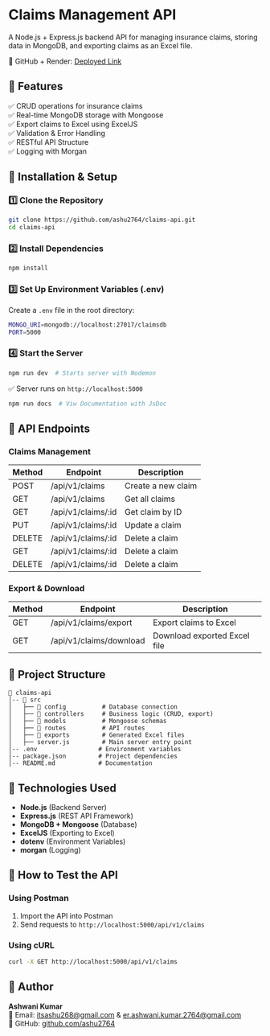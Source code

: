 # Claims Management API
A Node.js + Express.js backend API for managing insurance claims, storing data in MongoDB, and exporting claims as an Excel file.

🔗 GitHub + Render:  [Deployed Link](https://claims-api.onrender.com)


## 📌 Features
✅ CRUD operations for insurance claims  
✅ Real-time MongoDB storage with Mongoose  
✅ Export claims to Excel using ExcelJS  
✅ Validation & Error Handling  
✅ RESTful API Structure  
✅ Logging with Morgan  

## 🚀 Installation & Setup
### 1️⃣ Clone the Repository
```sh
git clone https://github.com/ashu2764/claims-api.git
cd claims-api
```

### 2️⃣ Install Dependencies
```sh
npm install
```

### 3️⃣ Set Up Environment Variables (.env)
Create a `.env` file in the root directory:
```sh
MONGO_URI=mongodb://localhost:27017/claimsdb
PORT=5000
```

### 4️⃣ Start the Server
```sh
npm run dev  # Starts server with Nodemon
```
✅ Server runs on `http://localhost:5000`

```sh
npm run docs  # Viw Documentation with JsDoc
```

## 📌 API Endpoints
### Claims Management
| Method | Endpoint               | Description       |
|--------|------------------------|-------------------|
| POST   | /api/v1/claims         | Create a new claim |
| GET    | /api/v1/claims         | Get all claims    |
| GET    | /api/v1/claims/:id     | Get claim by ID   |
| PUT    | /api/v1/claims/:id     | Update a claim    |
| DELETE | /api/v1/claims/:id     | Delete a claim    |
| GET | /api/v1/claims/:id     | Delete a claim    |
| DELETE | /api/v1/claims/:id     | Delete a claim    |

### Export & Download
| Method | Endpoint                | Description               |
|--------|-------------------------|---------------------------|
| GET    | /api/v1/claims/export   | Export claims to Excel    |
| GET    | /api/v1/claims/download | Download exported Excel file |

## 📌 Project Structure

```
📂 claims-api
│-- 📂 src
│   ├── 📂 config          # Database connection
│   ├── 📂 controllers     # Business logic (CRUD, export)
│   ├── 📂 models          # Mongoose schemas
│   ├── 📂 routes          # API routes
│   ├── 📂 exports         # Generated Excel files
│   ├── server.js         # Main server entry point
│-- .env                 # Environment variables
│-- package.json         # Project dependencies
│-- README.md            # Documentation
```

## 📌 Technologies Used
- **Node.js** (Backend Server)  
- **Express.js** (REST API Framework)  
- **MongoDB + Mongoose** (Database)  
- **ExcelJS** (Exporting to Excel)  
- **dotenv** (Environment Variables)  
- **morgan** (Logging)  

## 📌 How to Test the API
### Using Postman
1. Import the API into Postman
2. Send requests to `http://localhost:5000/api/v1/claims`

### Using cURL
```sh
curl -X GET http://localhost:5000/api/v1/claims
```

## 📌 Author
**Ashwani Kumar**  
📧 Email: itsashu268@gmail.com & er.ashwani.kumar.2764@gmail.com  
🔗 GitHub: [github.com/ashu2764](https://github.com/ashu2764)
